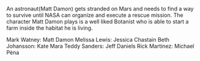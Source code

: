 An astronaut(Matt Damon) gets stranded on Mars and needs to find a way to survive until NASA can organize and execute a rescue mission. The character Matt Damon plays is a well liked Botanist who is able to start a farm inside the habitat he is living.

Mark Watney: Matt Damon
Melissa Lewis: Jessica Chastain
Beth Johansson: Kate Mara
Teddy Sanders: Jeff Daniels
Rick Martinez: Michael Pèna
